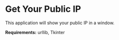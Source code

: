 # Get Your Public IP
This application will show your public IP in a window.

**Requirements:** urllib, Tkinter
